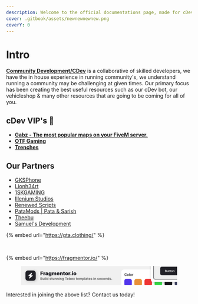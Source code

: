 ```yaml
---
description: Welcome to the official documentations page, made for cDev resources.
cover: .gitbook/assets/newnewnewnew.png
coverY: 0
---
```


# Intro

[**Community Development/CDev**](https://discord.cdev.shop) is a collaborative of skilled developers, we have the in house experience in running community's, we understand running a community may be challenging at given times. Our primary focus has been creating the best useful resources such as our cDev bot, our vehicleshop & many other resources that are going to be coming for all of you.&#x20;

## cDev VIP's 💎

* [**Gabz - The most popular maps on your FiveM server.**](https://discord.gg/gabz)
* [**OTF Gaming**](https://discord.gg/lildurk)&#x20;
* [**Trenches**](https://discord.gg/otf)



## Our Partners

* [GKSPhone](https://discord.gg/XUck63E)
* [Lionh34rt](https://discord.gg/AWyTUEnGeN)
* [1SKGAMING](https://www.1skgaming.com/discord)
* [Illenium Studios](https://discord.illenium.dev/)
* [Renewed Scripts](https://discord.gg/AS2Y8TWejt)
* [PataMods | Pata & Sarish](https://discord.gg/84musHr9mn)
* [Theebu](https://discord.gg/SvxZj2h)
* [Samuel's Development](https://discord.gg/samueldev)

{% embed url="https://gta.clothing/" %}

<figure><img src="https://cdn.discordapp.com/attachments/955140577203208253/1095462395159269500/durty-cloth-tool-logo.png" alt=""><figcaption></figcaption></figure>

{% embed url="https://fragmentor.io/" %}

<figure><img src=".gitbook/assets/Advertisment.png" alt=""><figcaption></figcaption></figure>

Interested in joining the above list? Contact us today!
